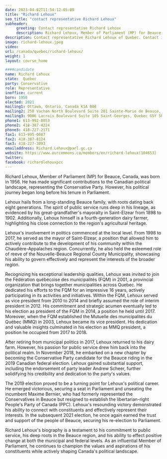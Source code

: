 ```yaml
---
date: 2023-04-02T11:54:12-05:00
title: "Richard Lehoux"
seo_title: "contact representative Richard Lehoux"
subheader:
     greeting: Contact representative Richard Lehoux
     description: Richard Lehoux, Member of Parliament (MP) for Beauce, Canada, was born in 1956. He has made significant contributions to the Canadian political landscape, representing the Conservative Party.
description: Contact representative Richard Lehoux of Quebec. Contact information for Richard Lehoux includes email address, phone number, and mailing address.
image: richard-lehoux.jpeg
video:
url: /canada/quebec/richard-lehoux/
weight: 1
layout: course_home

####candidate
name: Richard Lehoux
state:	Quebec
party: Conservative
role: Representative
inoffice: current
born: 1956
elected: 2021
mailing1: Ottawa, Ontario, Canada K1A 0A6
mailing2: 250 Vachon North Boulevard Suite 201 Sainte-Marie de Beauce, Quebec G6E 0H2
mailing3: 9006 Lacroix Boulevard Suite 105 Saint-Georges, Quebec G5Y 5P4
phone1: 613-992-8053
phone2: 418-387-4224
phone3: 418-227-2171
fax1: 613-995-0687
fax2: 418-387-8124
fax3: 418-227-3093
emailaddress: Richard.Lehoux@parl.gc.ca
website: https://www.ourcommons.ca/members/en/richard-lehoux(104653)
twitter:
facebook: richardlehouxpcc
---
```


Richard Lehoux, Member of Parliament (MP) for Beauce, Canada, was born in 1956. He has made significant contributions to the Canadian political landscape, representing the Conservative Party. However, his political journey began long before his tenure in Parliament.

Lehoux hails from a long-standing Beauce family, with roots dating back eight generations. The spirit of public service runs deep in his lineage, as evidenced by his great-grandfather's mayoralty in Saint-Elzear from 1898 to 1902. Additionally, Lehoux himself is a fourth-generation dairy farmer, highlighting his close connection to the region's agricultural heritage.

Lehoux's involvement in politics commenced at the local level. From 1998 to 2017, he served as the mayor of Saint-Elzear, a position that allowed him to actively contribute to the development of his community within the Chaudière-Appalaches region. Concurrently, he also held the esteemed role of reeve of the Nouvelle-Beauce Regional County Municipality, showcasing his ability to govern effectively and represent the interests of the broader region.

Recognizing his exceptional leadership qualities, Lehoux was invited to join the Fédération québécoise des municipalités (FQM) in 2001, a provincial organization that brings together municipalities across Quebec. He dedicated his efforts to the FQM for an impressive 16 years, actively participating in its activities and initiatives. Within the FQM, Lehoux served as vice president from 2010 to 2014 and briefly assumed the role of interim president in 2012. His commitment and strategic acumen eventually led to his election as president of the FQM in 2014, a position he held until 2017. Moreover, when the FQM established the Mutuelle des municipalités du Québec (MMQ) in 2003, Lehoux became its vice president. His dedication and valuable insights culminated in his election as MMQ president, a position he occupied from 2017 to 2018.

After retiring from municipal politics in 2017, Lehoux returned to his dairy farm. However, his passion for public service drew him back into the political realm. In November 2018, he embarked on a new chapter by becoming the Conservative Party candidate for the Beauce riding in the 2019 Canadian federal election. Lehoux gained substantial support, including the endorsement of party leader Andrew Scheer, further solidifying his credibility and dedication to the party's values.

The 2019 election proved to be a turning point for Lehoux's political career. He emerged victorious, securing a seat in Parliament and unseating the incumbent Maxime Bernier, who had formerly represented the Conservatives in Beauce but resigned to establish the libertarian-right People's Party of Canada (PPC). Lehoux's resounding victory demonstrated his ability to connect with constituents and effectively represent their interests. In the subsequent 2021 election, he once again earned the trust and support of the people of Beauce, securing his re-election to Parliament.

Richard Lehoux's biography is a testament to his commitment to public service, his deep roots in the Beauce region, and his ability to effect positive change at both the municipal and federal levels. As an influential Member of Parliament, he continues to champion the values and aspirations of his constituents while actively shaping Canada's political landscape.
